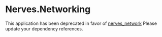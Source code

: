 # Nerves.Networking

This application has been deprecated in favor of [nerves_network](https://github.com/nerves-project/nerves_network)
Please update your dependency references.
